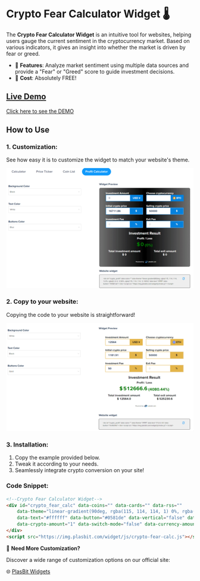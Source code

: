 # Crypto Fear Calculator Widget 🌡️

The **Crypto Fear Calculator Widget** is an intuitive tool for websites, helping users gauge the current sentiment in the cryptocurrency market. Based on various indicators, it gives an insight into whether the market is driven by fear or greed.

- 🚀 **Features**: Analyze market sentiment using multiple data sources and provide a "Fear" or "Greed" score to guide investment decisions.
- 💸 **Cost**: Absolutely FREE!

## [Live Demo]()
[Click here to see the DEMO](https://www.plasbit.com/widgets)

## How to Use

### 1. Customization:

See how easy it is to customize the widget to match your website's theme.

![](https://github.com/PlasBit/Crypto-Fear-Calculator-Widget/blob/main/Customisze.gif)

### 2. Copy to your website:

Copying the code to your website is straightforward!

![](https://github.com/PlasBit/Crypto-Fear-Calculator-Widget/blob/main/Copy.gif)

### 3. Installation:
1. Copy the example provided below.
2. Tweak it according to your needs.
3. Seamlessly integrate crypto conversion on your site!

### Code Snippet:

```html
<!--Crypto Fear Calculator Widget-->
<div id="crypto_fear_calc" data-coins="" data-cards="" data-rss=""
    data-theme="linear-gradient(90deg, rgba(115, 114, 114, 1) 0%, rgba(0, 0, 0, 1) 50%, rgba(115, 114, 114, 1) 100%)"
    data-text="#ffffff" data-button="#0581de" data-vertical="false" data-coin="BTC" data-price="USD"
    data-crypto-amount="1" data-switch-mode="false" data-currency-amount="1" data-language="en">
</div>
<script src="https://img.plasbit.com/widget/js/crypto-fear-calc.js"></script>
```



🎨 **Need More Customization?**

Discover a wide range of customization options on our official site:

🌐 [PlasBit Widgets](https://www.plasbit.com/widgets)
